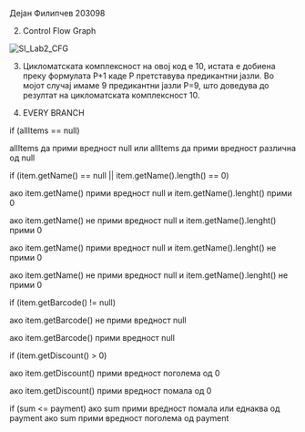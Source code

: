 Дејан Филипчев 203098

2. Control Flow Graph 

![SI_Lab2_CFG](https://github.com/DejanFilipchev/SI_2024_lab2_203098/assets/166148306/7ef9fd6c-c0a0-45c5-ac53-da5cd3dc13e3)

3. Цикломатската комплексност на овој код е 10, истата е добиена преку формулата P+1 каде P претставува предикантни јазли. Во мојот случај имаме 9 предикантни јазли P=9, што доведува до резултат на цикломатската комплексност 10.

4. EVERY BRANCH

if (allItems == null)


allItems да прими вредност null или allItems да прими вредност различна од null

if (item.getName() == null || item.getName().length() == 0)


ако item.getName() прими вредност null и item.getName().lenght() прими 0


ако item.getName() не прими вредност null и item.getName().lenght() прими 0


ако item.getName() прими вредност null и item.getName().lenght() не прими 0


ако item.getName() не прими вредност null и item.getName().lenght() не прими 0


if (item.getBarcode() != null)

ако item.getBarcode() не прими вредност null

ако item.getBarcode() прими вредност null

if (item.getDiscount() > 0)


ако item.getDiscount() прими вредност поголема од 0


ако item.getDiscount() прими вредност помала од 0


if (sum <= payment)
ако sum прими вредност помала или еднаква од payment
ако sum прими вредност поголема од payment
